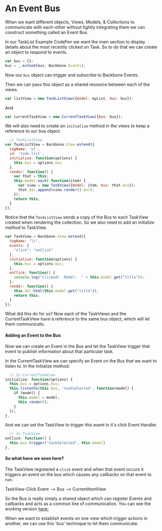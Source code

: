 # An Event Bus

When we want different objects, Views, Models, & Collections to communicate with each-other without tightly integrating them we can construct something called an Event Bus.

In our TaskList Example CodePen we want the main section to display details about the most recently clicked on Task.  So to do that we can create an object to respond to events.

```javascript
var bus = {};
bus = _.extend(bus, Backbone.Events);
```
Now our `bus` object can trigger and subscribe to Backbone Events.  

Then we can pass this object as a shared resource between each of the views.

```javascript
var listView = new TaskListView({model: myList, bus: bus});
```
And
```javascript
var currentTaskView = new CurrentTaskView({bus: bus});
```

We will also need to create an `initialize` method in the views to keep a reference to our bus object.

```javascript
  // TaskListView
var TaskListView = Backbone.View.extend({
  tagName: 'ul',
  id: 'todo-list',
  initialize: function(options) {
    this.bus = options.bus
  },
  render: function() {
    var that = this;
    this.model.each( function(item) {
      var view = new TaskView({model: item, bus: that.bus});
      that.$el.append(view.render().$el);
    });
    return this;
  }
});
```

Notice that the `TaskListView` sends a copy of the Bus to each TaskView created when rendering the collection.  So we also need to add an initialize method to TaskView.  

```javascript
var TaskView = Backbone.View.extend({
  tagName: "li",
  events: {
    "click": "onClick"
  },
  initialize: function(options) {
    this.bus = options.bus;
  },
  onClick: function() {
    console.log("Clicked!  Model:  " + this.model.get("title"));
  },
  render: function() {
    this.$el.html(this.model.get("title"));
    return this;
  }
});
```

What did this do for us?  Now each of the TaskViews and the CurrentTaskView have a reference to the same bus object, which will let them communicate.  

#### Adding an Event to the Bus

Now we can create an Event in the Bus and let the TaskView trigger that event to publish information about that particular task.  

In the CurrentTaskView we can specify an Event on the Bus that we want to listen to.  In the initialize method: 

```javascript
  // In CurrentTaskView
initialize: function(options) {
  this.bus = options.bus;
  this.listenTo(this.bus, 'taskSelected', function(model) {
    if (model) {
      this.model = model;
      this.render();
    }
  });
},
```

And we can set the TaskView to trigger this event in it's click Event Handler.

```javascript
  // In TaskView
onClick: function() {
  this.bus.trigger("taskSelected", this.model)
},
```

#### So what have we seen here?

The TaskView registered a `click` event and when that event occurs it triggers an event on the bus which causes any callbacks on that event to run.  

TaskView-Click Event --> Bus --> CurrentItemView

So the Bus is really simply a shared object which can register Events and callbacks and acts as a common line of communication.  You can see the working version [here:](http://codepen.io/CheezItMan/pen/XNazpN)  

When we want to establish events on one view which trigger actions in another, we can use this 'bus' technique to let them communicate.  

